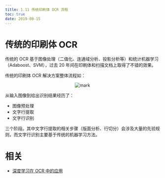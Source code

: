 ```yaml
---
title: 1.11 传统印刷体 OCR 流程
toc: true
date: 2019-09-15
---
```

# 传统的印刷体 OCR


传统的 OCR 基于图像处理（二值化、连通域分析、投影分析等）和统计机器学习（Adaboost、SVM），过去 20 年间在印刷体和扫描文档上取得了不错的效果。

传统的印刷体 OCR 解决方案整体流程如：

<center>

![mark](http://images.iterate.site/blog/image/20190915/avUHYN1mH9I3.png?imageslim)

</center>


从输入图像到给出识别结果经历了：

- 图像预处理
- 文字行提取
- 文字行识别

三个阶段。其中文字行提取的相关步骤（版面分析、行切分）会涉及大量的先验规则，而文字行识别主要基于传统的机器学习方法。

# 相关

- [深度学习在 OCR 中的应用](https://tech.meituan.com/2018/06/29/deep-learning-ocr.html)

